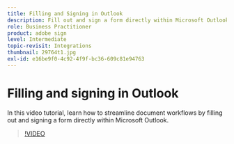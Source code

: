 ```yaml
---
title: Filling and Signing in Outlook
description: Fill out and sign a form directly within Microsoft Outlook
role: Business Practitioner
product: adobe sign
level: Intermediate
topic-revisit: Integrations
thumbnail: 29764t1.jpg
exl-id: e16be9f0-4c92-4f9f-bc36-609c81e94763
---
```

# Filling and signing in Outlook

In this video tutorial, learn how to streamline document workflows by filling out and signing a form directly within Microsoft Outlook.

>[!VIDEO](https://video.tv.adobe.com/v/29764t1?hidetitle=true)
